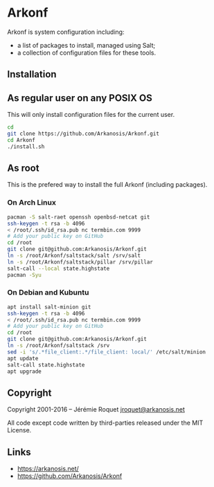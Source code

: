 # Arkonf

Arkonf is system configuration including:
* a list of packages to install, managed using Salt;
* a collection of configuration files for these tools.

## Installation

## As regular user on any POSIX OS

This will only install configuration files for the current user.

```sh
cd
git clone https://github.com/Arkanosis/Arkonf.git
cd Arkonf
./install.sh
```

## As root

This is the prefered way to install the full Arkonf (including packages).

### On Arch Linux

```sh
pacman -S salt-raet openssh openbsd-netcat git
ssh-keygen -t rsa -b 4096
< /root/.ssh/id_rsa.pub nc termbin.com 9999
# Add your public key on GitHub
cd /root
git clone git@github.com:Arkanosis/Arkonf.git
ln -s /root/Arkonf/saltstack/salt /srv/salt
ln -s /root/Arkonf/saltstack/pillar /srv/pillar
salt-call --local state.highstate
pacman -Syu
```

### On Debian and Kubuntu

```sh
apt install salt-minion git
ssh-keygen -t rsa -b 4096
< /root/.ssh/id_rsa.pub nc termbin.com 9999
# Add your public key on GitHub
cd /root
git clone git@github.com:Arkanosis/Arkonf.git
ln -s /root/Arkonf/saltstack /srv
sed -i 's/.*file_client:.*/file_client: local/' /etc/salt/minion
apt update
salt-call state.highstate
apt upgrade
```

## Copyright

Copyright 2001-2016 – Jérémie Roquet <jroquet@arkanosis.net>

All code except code written by third-parties released under the MIT License.

## Links

* https://arkanosis.net/
* https://github.com/Arkanosis/Arkonf
